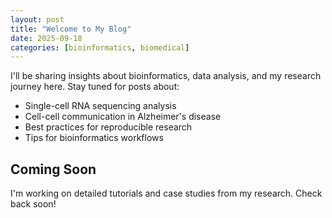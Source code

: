 ```yaml
---
layout: post
title: "Welcome to My Blog"
date: 2025-09-18
categories: [bioinformatics, biomedical]
---
```


I'll be sharing insights about bioinformatics, data analysis, and my research journey here. Stay tuned for posts about:

- Single-cell RNA sequencing analysis
- Cell-cell communication in Alzheimer's disease
- Best practices for reproducible research
- Tips for bioinformatics workflows

## Coming Soon

I'm working on detailed tutorials and case studies from my research. Check back soon!
